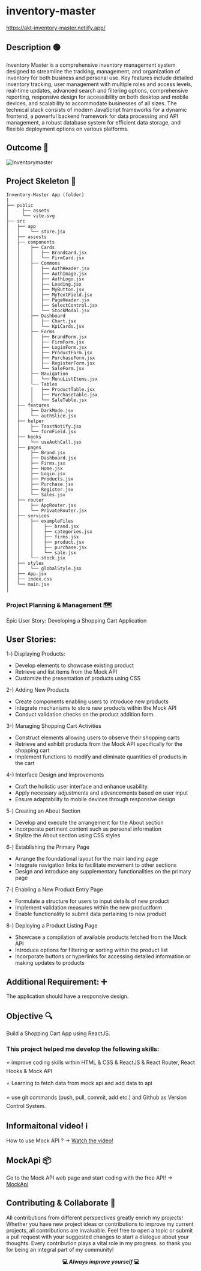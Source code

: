 # inventory-master

https://akt-inventory-master.netlify.app/

## Description 🟢

Inventory Master is a comprehensive inventory management system designed to streamline the tracking, management, and organization of inventory for both business and personal use. Key features include detailed inventory tracking, user management with multiple roles and access levels, real-time updates, advanced search and filtering options, comprehensive reporting, responsive design for accessibility on both desktop and mobile devices, and scalability to accommodate businesses of all sizes. The technical stack consists of modern JavaScript frameworks for a dynamic frontend, a powerful backend framework for data processing and API management, a robust database system for efficient data storage, and flexible deployment options on various platforms.

## Outcome 🎥

 ![Inventorymaster](https://github.com/KadirTarti/KadirTarti/assets/150926891/be9cf86c-a147-4d33-985e-06a63b0f762a)

## Project Skeleton 👷

```
Inventory-Master App (folder)
|
├── public
│     ├── assets
│     └── vite.svg
├── src
│   ├── app
│   │    └── store.jsx
│   ├── assests
│   ├── components
│   │    ├── Cards
│   │    │   ├── BrandCard.jsx
│   │    │   └── FirmCard.jsx
│   │    ├── Commons
│   │    │   ├── AuthHeader.jsx
│   │    │   ├── AuthImage.jsx
│   │    │   ├── AuthLogo.jsx
│   │    │   ├── Loading.jsx
│   │    │   ├── MyButton.jsx
│   │    │   ├── MyTextField.jsx
│   │    │   ├── PageHeader.jsx
│   │    │   ├── SelectControl.jsx
│   │    │   └── StockModal.jsx
│   │    ├── Dashboard
│   │    │   ├── Chart.jsx
│   │    │   └── KpiCards.jsx
│   │    ├── Forms
│   │    │   ├── BrandForm.jsx
│   │    │   ├── FirmForm.jsx
│   │    │   ├── LoginForm.jsx
│   │    │   ├── ProductForm.jsx
│   │    │   ├── PurchaseForm.jsx
│   │    │   ├── RegisterForm.jsx
│   │    │   └── SaleForm.jsx
│   │    ├── Navigation
│   │    │   └── MenuListItems.jsx
│   │    └── Tables
│   │    │   ├── ProductTable.jsx
│   │    │   ├── PurchaseTable.jsx
│   │    │   └── SaleTable.jsx
│   ├── features
│   │    ├── DarkMode.jsx
│   │    └── authSlice.jsx
│   ├── helper
│   │    ├── ToastNotify.jsx
│   │    └── formField.jsx
│   ├── hooks
│   │    └── useAuthCall.jsx
│   ├── pages
│   │    ├── Brand.jsx
│   │    ├── Dashboard.jsx
│   │    ├── Firms.jsx
│   │    ├── Home.jsx
│   │    ├── Login.jsx
│   │    ├── Products.jsx
│   │    ├── Purchase.jsx
│   │    ├── Register.jsx
│   │    └── Sales.jsx
│   ├── router
│   │    ├── AppRouter.jsx
│   │    └── PrivateRouter.jsx
│   ├── services
│   │    ├── exampleFiles
│   │    │    ├── brand.jsx
│   │    │    ├── categories.jsx
│   │    │    ├── firms.jsx
│   │    │    ├── product.jsx
│   │    │    ├── purchase.jsx
│   │    │    └── sale.jsx
│   │    └── stock.jsx
│   ├── styles
│   │    └── globalStyle.jsx
│   ├── App.jsx
│   ├── index.css
│   └── main.jsx
│

```



### Project Planning & Management 🗺️

Epic User Story: Developing a Shopping Cart Application

## User Stories:

1️-) Displaying Products:
  - Develop elements to showcase existing product
  - Retrieve and list items from the Mock API
  - Customize the presentation of products using CSS

2-) Adding New Products 
  - Create components enabling users to introduce new products
  - Integrate mechanisms to store new products within the Mock API
  - Conduct validation checks on the product addition form.

3-) Managing Shopping Cart Activities
  - Construct elements allowing users to observe their shopping carts
  - Retrieve and exhibit products from the Mock API specifically for the shopping cart
  - Implement functions to modify and eliminate quantities of products in the cart

4-) Interface Design and Improvements
  - Craft the holistic user interface and enhance usability.
  - Apply necessary adjustments and advancements based on user input
  - Ensure adaptability to mobile devices through responsive design

5️-) Creating an About Section
  - Develop and execute the arrangement for the About section
  - Incorporate pertinent content such as personal information
  - Stylize the About section using CSS styles

6️-) Establishing the Primary Page
  - Arrange the foundational layout for the main landing page
  - Integrate navigation links to facilitate movement to other sections
  - Design and introduce any supplementary functionalities on the primary page


7️-) Enabling a New Product Entry Page
  - Formulate a structure for users to input details of new product
  - Implement validation measures within the new productform
  - Enable functionality to submit data pertaining to new product

8️-) Deploying a Product Listing Page
  - Showcase a compilation of available products fetched from the Mock API
  - Introduce options for filtering or sorting within the product list
  - Incorporate buttons or hyperlinks for accessing detailed information or making updates to products


## Additional Requirement: ➕

The application should have a responsive design.


## Objective 🔍

Build a Shopping Cart App using ReactJS.


### This project helped me develop the following skills:

⭐ improve coding skills within HTML & CSS & ReactJS & React Router, React Hooks & Mock API

⭐ Learning to fetch data from mock api and add data to api

⭐ use git commands (push, pull, commit, add etc.) and Github as Version Control System.


## Informaitonal video! ℹ️
How to use Mock API ? -> <a href="https://www.youtube.com/watch?v=i_Gvlp83GMk" target="_blank"> Watch the video! </a>

## MockApi 📦
Go to the Mock API web page and start coding with the free API! -> <a href="https://mockapi.io/" target="_blank">MockApi</a>


## Contributing & Collaborate 💪
All contributions from different perspectives greatly enrich my projects! Whether you have new project ideas or contributions to improve my current projects, all contributions are invaluable. Feel free to open a topic or submit a pull request with your suggested changes to start a dialogue about your thoughts. Every contribution plays a vital role in my progress. so thank you for being an integral part of my community!


**<p align="center"> 💻 *Always improve yourself*  💻</p>** 
